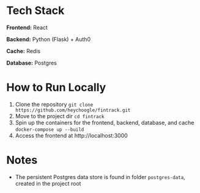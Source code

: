 # Tech Stack
**Frontend:** React

**Backend:** Python (Flask) + Auth0

**Cache:** Redis

**Database:** Postgres

# How to Run Locally
1. Clone the repository
   `git clone https://github.com/heychoogle/fintrack.git`
2. Move to the project dir
   `cd fintrack`
3. Spin up the containers for the frontend, backend, database, and cache
   `docker-compose up --build`
4. Access the frontend at http://localhost:3000

# Notes
- The persistent Postgres data store is found in folder `postgres-data`, created in the project root